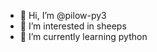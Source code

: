 - 👋 Hi, I’m @pilow-py3
- 👀 I’m interested in sheeps
- 🌱 I’m currently learning python

<!---
pilow-py3/pilow-py3 is a ✨ special ✨ repository because its `README.md` (this file) appears on your GitHub profile.
You can click the Preview link to take a look at your changes.
--->
